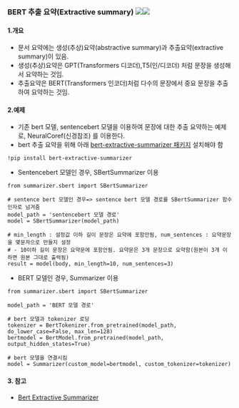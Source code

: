 ### BERT 추출 요약(Extractive summary) <img src="https://img.shields.io/badge/Pytorch-EE4C2C?style=flat-square&logo=Pytorch&logoColor=white"/><img src="https://img.shields.io/badge/Python-3766AB?style=flat-square&logo=Python&logoColor=white"/></a>

#### 1.개요
- 문서 요약에는 생성(추상)요약(abstractive summary)과 추출요약(extractive summary)이 있음.
- 생성(추상)요약은 GPT(Transformers 디코더),T5(인/디코더) 처럼 문장을 생성해서 요약하는 것임.
- 추출요약은 BERT(Transformers 인코더)처럼 다수의 문장에서 중요 문장을 추출하여 요약하는 것임.

#### 2.예제
- 기존 bert 모델, sentencebert 모델을 이용하여 문장에 대한 추출 요약하는 예제로,  NeuralCoref(신경참조) 를 이용한다.
- bert 추출 요약을 위해 아래 [bert-extractive-summarizer 패키지](https://github.com/dmmiller612/bert-extractive-summarizer) 설치해야 함
```
!pip install bert-extractive-summarizer
```
- Sentencebert 모델인 경우, SBertSummarizer 이용
```
from summarizer.sbert import SBertSummarizer

# sentence bert 모델인 경우=> sentence bert 모델 경로를 SBertSummarizer 함수 인자로 넘겨줌
model_path = 'sentencebert 모델 경로'
model = SBertSummarizer(model_path)

# min_length : 설정값 이하 길이 문장은 요약에 포함안됨, num_sentences : 요약문장을 몇문자으로 만들지 설정
# - 10이하 길이 문장은 요약문에 포함안됨. 요약문은 3개 문장으로 요약함(원본이 3개 이하면 원본 그대로 출력됨)
result = model(body, min_length=10, num_sentences=3)
```


- BERT 모델인 경우, Summarizer 이용
```
from summarizer.sbert import SBertSummarizer

model_path = 'BERT 모델 경로'

# bert 모델과 tokenizer 로딩
tokenizer = BertTokenizer.from_pretrained(model_path, do_lower_case=False, max_len=128)
bertmodel = BertModel.from_pretrained(model_path, output_hidden_states=True)

# bert 모델을 연결시킴
model = Summarizer(custom_model=bertmodel, custom_tokenizer=tokenizer)
```

#### 3. 참고
- [Bert Extractive Summarizer](https://github.com/dmmiller612/bert-extractive-summarizer)

